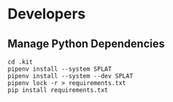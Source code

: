 # Developers

## Manage Python Dependencies

```
cd .kit
pipenv install --system SPLAT
pipenv install --system --dev SPLAT
pipenv lock -r > requirements.txt
pip install requirements.txt
```
